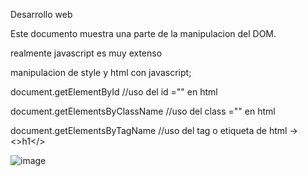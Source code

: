 Desarrollo web

Este documento muestra una parte de la manipulacion del DOM.

realmente javascript es muy extenso 

manipulacion de style y html con javascript;

document.getElementById //uso del id ="" en html

document.getElementsByClassName //uso del class ="" en html

document.getElementsByTagName //uso del tag o etiqueta de html → <>h1</>

![image](https://github.com/iviboot/006-DesarrolloWeb/assets/126647369/64362c58-c441-419a-bfce-a6877a4a3348)
